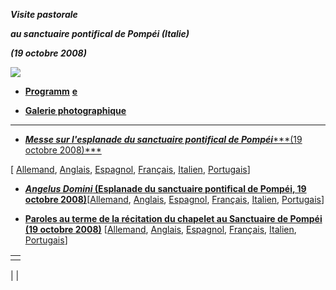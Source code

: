***Visite pastorale***

***au sanctuaire pontifical de Pompéi (Italie)***

***(19 octobre 2008)***

![](http://www.vatican.va/news_services/liturgy/2003/img/rosario_pompei-rid.jpg)

- **[Programm](/content/benedict-xvi/it/travels/2008/documents/trav_ben-xvi_pompei-program_20081019.html)** [**e**](/content/benedict-xvi/it/travels/2008/documents/trav_ben-xvi_pompei-program_20081019.html)


- **[Galerie photographique](http://www.vatican.va/news_services/liturgy/photogallery/2008/19102008/index.html)**


* * *

- [***Messe sur l'esplanade du sanctuaire pontifical de Pompéi******(19 octobre 2008)***](/content/benedict-xvi/fr/homilies/2008/documents/hf_ben-xvi_hom_20081019_pompei.html)

\[ [Allemand](/content/benedict-xvi/de/homilies/2008/documents/hf_ben-xvi_hom_20081019_pompei.html), [Anglais](/content/benedict-xvi/en/homilies/2008/documents/hf_ben-xvi_hom_20081019_pompei.html), [Espagnol](/content/benedict-xvi/es/homilies/2008/documents/hf_ben-xvi_hom_20081019_pompei.html), [Français](/content/benedict-xvi/fr/homilies/2008/documents/hf_ben-xvi_hom_20081019_pompei.html), [Italien](/content/benedict-xvi/it/homilies/2008/documents/hf_ben-xvi_hom_20081019_pompei.html), [Portugais](/content/benedict-xvi/pt/homilies/2008/documents/hf_ben-xvi_hom_20081019_pompei.html)\]

- **[*Angelus Domini* (Esplanade du sanctuaire pontifical de Pompéi, 19 octobre 2008)](/content/benedict-xvi/fr/angelus/2008/documents/hf_ben-xvi_ang_20081019_pompei.html)**\[[Allemand](/content/benedict-xvi/de/angelus/2008/documents/hf_ben-xvi_ang_20081019_pompei.html), [Anglais](/content/benedict-xvi/en/angelus/2008/documents/hf_ben-xvi_ang_20081019_pompei.html), [Espagnol](/content/benedict-xvi/es/angelus/2008/documents/hf_ben-xvi_ang_20081019_pompei.html), [Français](/content/benedict-xvi/fr/angelus/2008/documents/hf_ben-xvi_ang_20081019_pompei.html), [Italien](/content/benedict-xvi/it/angelus/2008/documents/hf_ben-xvi_ang_20081019_pompei.html), [Portugais](/content/benedict-xvi/pt/angelus/2008/documents/hf_ben-xvi_ang_20081019_pompei.html)\]

- **[Paroles au terme de la récitation du chapelet au Sanctuaire de Pompéi (19 octobre 2008)](/content/benedict-xvi/fr/speeches/2008/october/documents/hf_ben-xvi_spe_20081019_pompei.html)** \[[Allemand](/content/benedict-xvi/de/speeches/2008/october/documents/hf_ben-xvi_spe_20081019_pompei.html), [Anglais](/content/benedict-xvi/en/speeches/2008/october/documents/hf_ben-xvi_spe_20081019_pompei.html), [Espagnol](/content/benedict-xvi/es/speeches/2008/october/documents/hf_ben-xvi_spe_20081019_pompei.html), [Français](/content/benedict-xvi/fr/speeches/2008/october/documents/hf_ben-xvi_spe_20081019_pompei.html), [Italien](/content/benedict-xvi/it/speeches/2008/october/documents/hf_ben-xvi_spe_20081019_pompei.html), [Portugais](/content/benedict-xvi/pt/speeches/2008/october/documents/hf_ben-xvi_spe_20081019_pompei.html)\]

|     |
| --- |
|  |

|
|